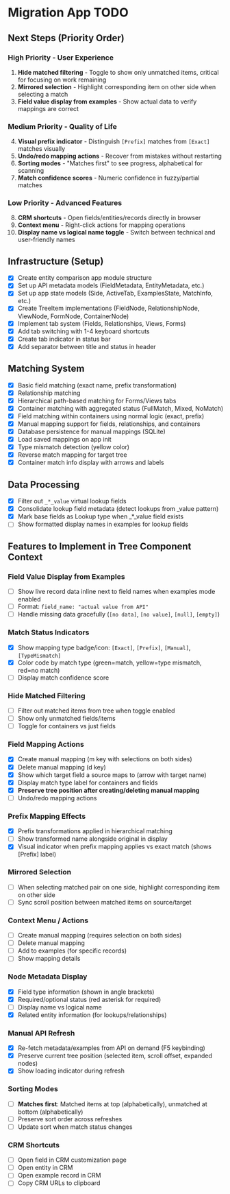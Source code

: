 # Migration App TODO

## Next Steps (Priority Order)

### High Priority - User Experience
1. **Hide matched filtering** - Toggle to show only unmatched items, critical for focusing on work remaining
2. **Mirrored selection** - Highlight corresponding item on other side when selecting a match
3. **Field value display from examples** - Show actual data to verify mappings are correct

### Medium Priority - Quality of Life
4. **Visual prefix indicator** - Distinguish `[Prefix]` matches from `[Exact]` matches visually
5. **Undo/redo mapping actions** - Recover from mistakes without restarting
6. **Sorting modes** - "Matches first" to see progress, alphabetical for scanning
7. **Match confidence scores** - Numeric confidence in fuzzy/partial matches

### Low Priority - Advanced Features
8. **CRM shortcuts** - Open fields/entities/records directly in browser
9. **Context menu** - Right-click actions for mapping operations
10. **Display name vs logical name toggle** - Switch between technical and user-friendly names

## Infrastructure (Setup)
- [x] Create entity comparison app module structure
- [x] Set up API metadata models (FieldMetadata, EntityMetadata, etc.)
- [x] Set up app state models (Side, ActiveTab, ExamplesState, MatchInfo, etc.)
- [x] Create TreeItem implementations (FieldNode, RelationshipNode, ViewNode, FormNode, ContainerNode)
- [x] Implement tab system (Fields, Relationships, Views, Forms)
- [x] Add tab switching with 1-4 keyboard shortcuts
- [x] Create tab indicator in status bar
- [x] Add separator between title and status in header

## Matching System
- [x] Basic field matching (exact name, prefix transformation)
- [x] Relationship matching
- [x] Hierarchical path-based matching for Forms/Views tabs
- [x] Container matching with aggregated status (FullMatch, Mixed, NoMatch)
- [x] Field matching within containers using normal logic (exact, prefix)
- [x] Manual mapping support for fields, relationships, and containers
- [x] Database persistence for manual mappings (SQLite)
- [x] Load saved mappings on app init
- [x] Type mismatch detection (yellow color)
- [x] Reverse match mapping for target tree
- [x] Container match info display with arrows and labels

## Data Processing
- [x] Filter out `_*_value` virtual lookup fields
- [x] Consolidate lookup field metadata (detect lookups from _value pattern)
- [x] Mark base fields as Lookup type when _*_value field exists
- [ ] Show formatted display names in examples for lookup fields

## Features to Implement in Tree Component Context

### **Field Value Display from Examples**
- [ ] Show live record data inline next to field names when examples mode enabled
- [ ] Format: `field_name: "actual value from API"`
- [ ] Handle missing data gracefully (`[no data]`, `[no value]`, `[null]`, `[empty]`)

### **Match Status Indicators**
- [x] Show mapping type badge/icon: `[Exact]`, `[Prefix]`, `[Manual]`, `[TypeMismatch]`
- [x] Color code by match type (green=match, yellow=type mismatch, red=no match)
- [ ] Display match confidence score

### **Hide Matched Filtering**
- [ ] Filter out matched items from tree when toggle enabled
- [ ] Show only unmatched fields/items
- [ ] Toggle for containers vs just fields

### **Field Mapping Actions**
- [x] Create manual mapping (m key with selections on both sides)
- [x] Delete manual mapping (d key)
- [x] Show which target field a source maps to (arrow with target name)
- [x] Display match type label for containers and fields
- [x] **Preserve tree position after creating/deleting manual mapping**
- [ ] Undo/redo mapping actions

### **Prefix Mapping Effects**
- [x] Prefix transformations applied in hierarchical matching
- [ ] Show transformed name alongside original in display
- [x] Visual indicator when prefix mapping applies vs exact match (shows [Prefix] label)

### **Mirrored Selection**
- [ ] When selecting matched pair on one side, highlight corresponding item on other side
- [ ] Sync scroll position between matched items on source/target

### **Context Menu / Actions**
- [ ] Create manual mapping (requires selection on both sides)
- [ ] Delete manual mapping
- [ ] Add to examples (for specific records)
- [ ] Show mapping details

### **Node Metadata Display**
- [x] Field type information (shown in angle brackets)
- [x] Required/optional status (red asterisk for required)
- [ ] Display name vs logical name
- [x] Related entity information (for lookups/relationships)

### **Manual API Refresh**
- [x] Re-fetch metadata/examples from API on demand (F5 keybinding)
- [x] Preserve current tree position (selected item, scroll offset, expanded nodes)
- [x] Show loading indicator during refresh

### **Sorting Modes**
- [ ] **Matches first**: Matched items at top (alphabetically), unmatched at bottom (alphabetically)
- [ ] Preserve sort order across refreshes
- [ ] Update sort when match status changes

### **CRM Shortcuts**
- [ ] Open field in CRM customization page
- [ ] Open entity in CRM
- [ ] Open example record in CRM
- [ ] Copy CRM URLs to clipboard
